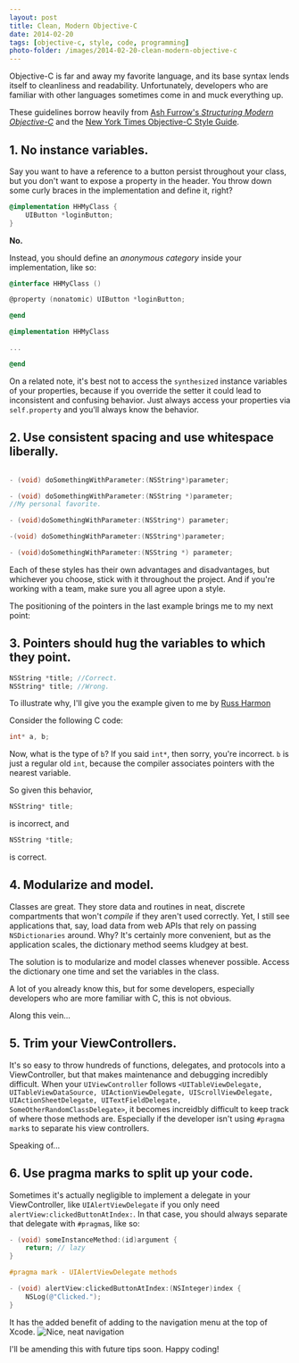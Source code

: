 ```yaml
---
layout: post
title: Clean, Modern Objective-C
date: 2014-02-20
tags: [objective-c, style, code, programming]
photo-folder: /images/2014-02-20-clean-modern-objective-c
---
```


Objective-C is far and away my favorite language, and its base syntax lends
itself to cleanliness and readability. Unfortunately, developers who are familiar
with other languages sometimes come in and muck everything up.

These guidelines borrow heavily from [Ash Furrow's *Structuring Modern Objective-C*](http://ashfurrow.com/blog/structuring-modern-objective-c)
and the [New York Times Objective-C Style Guide](https://github.com/NYTimes/objective-c-style-guide).

## 1. No instance variables.

Say you want to have a reference to a button persist throughout your class, but
you don't want to expose a property in the header.
You throw down some curly braces in the implementation and define it, right?

```objective-c
@implementation HHMyClass {
    UIButton *loginButton;
}
```

**No.**

Instead, you should define an *anonymous category* inside your implementation,
like so:

```objective-c
@interface HHMyClass ()

@property (nonatomic) UIButton *loginButton;

@end

@implementation HHMyClass

...

@end
```

On a related note, it's best not to access the `synthesized`
instance variables of your properties, because if you override the setter it
could lead to inconsistent and confusing behavior.
Just always access your properties via `self.property` and you'll always know
the behavior.

## 2. Use consistent spacing and use whitespace liberally.

```objective-c

- (void) doSomethingWithParameter:(NSString*)parameter;

- (void) doSomethingWithParameter:(NSString *)parameter;
//My personal favorite.

- (void)doSomethingWithParameter:(NSString*) parameter;

-(void) doSomethingWithParameter:(NSString*)parameter;

- (void)doSomethingWithParameter:(NSString *) parameter;
```
Each of these styles has their own advantages and disadvantages, but whichever
you choose, stick with it throughout the project. And if you're working with a
team, make sure you all agree upon a style.

The positioning of the pointers in the last example brings me to my next point:

## 3. Pointers should hug the variables to which they point.

```objective-c
NSString *title; //Correct.
NSString* title; //Wrong.
```

To illustrate why, I'll give you the example given to me by
[Russ Harmon](http://rus.har.mn)

Consider the following C code:

```c
int* a, b;
```

Now, what is the type of `b`? If you said `int*`, then sorry, you're incorrect.
`b` is just a regular old `int`, because the compiler associates pointers with
the nearest variable.

So given this behavior,

```objective-c
NSString* title;
```

is incorrect, and

```objective-c
NSString *title;
```

is correct.

## 4. Modularize and model.

Classes are great. They store data and routines in neat, discrete compartments
that won't *compile* if they aren't used correctly. Yet, I still see applications
that, say, load data from web APIs that rely on passing `NSDictionaries` around.
Why? It's certainly more convenient, but as the application scales, the dictionary
method seems kludgey at best.

The solution is to modularize and model classes whenever possible. Access the
dictionary one time and set the variables in the class.

A lot of you already know this, but for some developers, especially developers
who are more familiar with C, this is not obvious.

Along this vein...

## 5. Trim your ViewControllers.

It's so easy to throw hundreds of functions, delegates, and protocols into a
ViewController, but that makes maintenance and debugging incredibly difficult.
When your `UIViewController` follows `<UITableViewDelegate, UITableViewDataSource,
UIActionViewDelegate, UIScrollViewDelegate, UIActionSheetDelegate,
UITextFieldDelegate, SomeOtherRandomClassDelegate>`, it becomes increidbly
difficult to keep track of where those methods are. Especially if the developer
isn't using `#pragma mark`s to separate his view controllers.

Speaking of...

## 6. Use pragma marks to split up your code.

Sometimes it's actually negligible to implement a delegate in your ViewController,
like `UIAlertViewDelegate` if you only need `alertView:clickedButtonAtIndex:`.
In that case, you should always separate that delegate with `#pragma`s, like so:

```objective-c
- (void) someInstanceMethod:(id)argument {
    return; // lazy
}

#pragma mark - UIAlertViewDelegate methods

- (void) alertView:clickedButtonAtIndex:(NSInteger)index {
    NSLog(@"Clicked.");
}
```

It has the added benefit of adding to the navigation menu at the top of Xcode.
![Nice, neat navigation]({{page.photo-folder}}/navigation.png)

I'll be amending this with future tips soon.
Happy coding!
